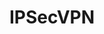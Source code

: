 ---
layout: default
title: IPSecVPN
parent: VPC
grand_parent: Public Cloud
permalink: /public-cloud/vpc/ipsec-vpn/
nav_order: 1
---